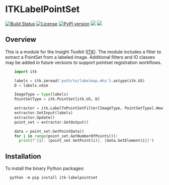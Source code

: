 # ITKLabelPointSet

[![Build Status](https://github.com/dyollb/ITKLabelPointSet/workflows/Build,%20test,%20package/badge.svg)](https://github.com/dyollb/ITKLabelPointSet/actions)
[![License](https://img.shields.io/badge/License-Apache_2.0-blue.svg)](https://github.com/dyollb/ITKLabelPointSet/blob/main/LICENSE)
[![PyPI version](https://img.shields.io/pypi/v/itk-labelpointset.svg)](https://badge.fury.io/py/itk-labelpointset)
<img src="https://img.shields.io/pypi/dm/itk-labelpointset.svg?label=pypi%20downloads&logo=python&logoColor=green"/>
<img src="https://img.shields.io/badge/python-%203.7%20|%203.8%20|%203.9%20|%203.10%20|%203.11%20-3776ab.svg"/>

## Overview

This is a module for the Insight Toolkit ([ITK](https://github.com/InsightSoftwareConsortium/ITK)). The module includes a filter to extract a PointSet from a labeled image.
Additional filters and IO classes may be added in future versions to support pointset registration workflows.

```python
    import itk

    labels = itk.imread('path/to/labelmap.mha').astype(itk.US)
    D = labels.ndim

    ImageType = type(labels)
    PointSetType = itk.PointSet[itk.US, D]

    extractor = itk.LabelToPointSetFilter[ImageType, PointSetType].New()
    extractor.SetInput(labels)
    extractor.Update()
    point_set = extractor.GetOutput()

    data = point_set.GetPointData()
    for i in range(point_set.GetNumberOfPoints()):
      print(f"{i}: {point_set.GetPoint(i)}, {data.GetElement(i)}")
```

## Installation

To install the binary Python packages:

```shell
  python -m pip install itk-labelpointset
```
